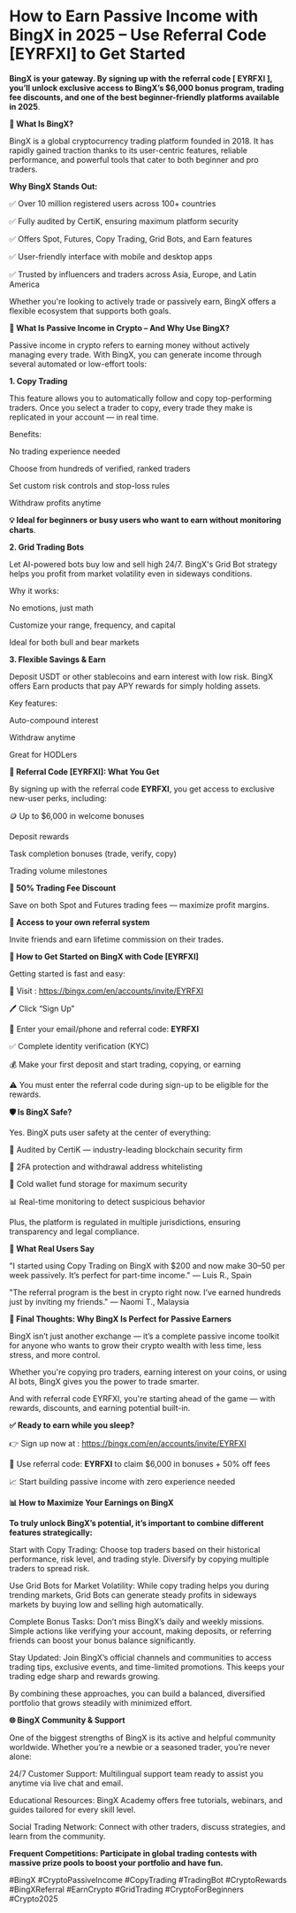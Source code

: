 # How to Earn Passive Income with BingX in 2025 – Use Referral Code [EYRFXI] to Get Started

**BingX is your gateway.  By signing up with the referral code [ EYRFXI ], you’ll unlock exclusive access to BingX’s $6,000 bonus program, trading fee discounts, and one of the best beginner-friendly platforms available in 2025**.

**🌟 What Is BingX?**

BingX is a global cryptocurrency trading platform founded in 2018. It has rapidly gained traction thanks to its user-centric features, reliable performance, and powerful tools that cater to both beginner and pro traders.

**Why BingX Stands Out:**

✅ Over 10 million registered users across 100+ countries

✅ Fully audited by CertiK, ensuring maximum platform security

✅ Offers Spot, Futures, Copy Trading, Grid Bots, and Earn features

✅ User-friendly interface with mobile and desktop apps

✅ Trusted by influencers and traders across Asia, Europe, and Latin America

Whether you're looking to actively trade or passively earn, BingX offers a flexible ecosystem that supports both goals.

**💼 What Is Passive Income in Crypto – And Why Use BingX?**

Passive income in crypto refers to earning money without actively managing every trade. With BingX, you can generate income through several automated or low-effort tools:

**1. Copy Trading**

This feature allows you to automatically follow and copy top-performing traders. Once you select a trader to copy, every trade they make is replicated in your account — in real time.

Benefits:

No trading experience needed

Choose from hundreds of verified, ranked traders

Set custom risk controls and stop-loss rules

Withdraw profits anytime

**💡 Ideal for beginners or busy users who want to earn without monitoring charts**.

**2. Grid Trading Bots**

Let AI-powered bots buy low and sell high 24/7. BingX's Grid Bot strategy helps you profit from market volatility even in sideways conditions.

Why it works:

No emotions, just math

Customize your range, frequency, and capital

Ideal for both bull and bear markets

**3. Flexible Savings & Earn**

Deposit USDT or other stablecoins and earn interest with low risk. BingX offers Earn products that pay APY rewards for simply holding assets.

Key features:

Auto-compound interest

Withdraw anytime

Great for HODLers

**🎁 Referral Code [EYRFXI]: What You Get**

By signing up with the referral code **EYRFXI**, you get access to exclusive new-user perks, including:

🪙 Up to $6,000 in welcome bonuses

Deposit rewards

Task completion bonuses (trade, verify, copy)

Trading volume milestones

**💸 50% Trading Fee Discount**

Save on both Spot and Futures trading fees — maximize profit margins.

**👥 Access to your own referral system**

Invite friends and earn lifetime commission on their trades.

**🚀 How to Get Started on BingX with Code [EYRFXI]**

Getting started is fast and easy:

🔗 Visit  : https://bingx.com/en/accounts/invite/EYRFXI

🖊 Click “Sign Up”

💬 Enter your email/phone and referral code: **EYRFXI**

✅ Complete identity verification (KYC)

💰 Make your first deposit and start trading, copying, or earning

⚠️ You must enter the referral code during sign-up to be eligible for the rewards.

**🛡 Is BingX Safe?**

Yes. BingX puts user safety at the center of everything:

🧾 Audited by CertiK — industry-leading blockchain security firm

🔐 2FA protection and withdrawal address whitelisting

🏦 Cold wallet fund storage for maximum security

📊 Real-time monitoring to detect suspicious behavior

Plus, the platform is regulated in multiple jurisdictions, ensuring transparency and legal compliance.

**💬 What Real Users Say**

"I started using Copy Trading on BingX with $200 and now make $30–$50 per week passively. It’s perfect for part-time income."
— Luis R., Spain

"The referral program is the best in crypto right now. I’ve earned hundreds just by inviting my friends."
— Naomi T., Malaysia

**🎯 Final Thoughts: Why BingX Is Perfect for Passive Earners**

BingX isn’t just another exchange — it’s a complete passive income toolkit for anyone who wants to grow their crypto wealth with less time, less stress, and more control.

Whether you're copying pro traders, earning interest on your coins, or using AI bots, BingX gives you the power to trade smarter.

And with referral code EYRFXI, you're starting ahead of the game — with rewards, discounts, and earning potential built-in.

**✅ Ready to earn while you sleep?**

👉 Sign up now at  : https://bingx.com/en/accounts/invite/EYRFXI

🎁 Use referral code: **EYRFXI** to claim $6,000 in bonuses + 50% off fees

📈 Start building passive income with zero experience needed

**📊 How to Maximize Your Earnings on BingX**

**To truly unlock BingX’s potential, it’s important to combine different features strategically:**

Start with Copy Trading: Choose top traders based on their historical performance, risk level, and trading style. Diversify by copying multiple traders to spread risk.

Use Grid Bots for Market Volatility: While copy trading helps you during trending markets, Grid Bots can generate steady profits in sideways markets by buying low and selling high automatically.

Complete Bonus Tasks: Don’t miss BingX’s daily and weekly missions. Simple actions like verifying your account, making deposits, or referring friends can boost your bonus balance significantly.

Stay Updated: Join BingX’s official channels and communities to access trading tips, exclusive events, and time-limited promotions. This keeps your trading edge sharp and rewards growing.

By combining these approaches, you can build a balanced, diversified portfolio that grows steadily with minimized effort.

**🌐 BingX Community & Support**

One of the biggest strengths of BingX is its active and helpful community worldwide. Whether you’re a newbie or a seasoned trader, you’re never alone:

24/7 Customer Support: Multilingual support team ready to assist you anytime via live chat and email.

Educational Resources: BingX Academy offers free tutorials, webinars, and guides tailored for every skill level.

Social Trading Network: Connect with other traders, discuss strategies, and learn from the community.

**Frequent Competitions: Participate in global trading contests with massive prize pools to boost your portfolio and have fun.**

#BingX #CryptoPassiveIncome #CopyTrading #TradingBot #CryptoRewards #BingXReferral #EarnCrypto #GridTrading #CryptoForBeginners #Crypto2025

